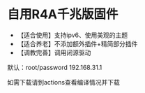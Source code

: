 # 自用R4A千兆版固件

- 【适合使用】支持ipv6、使用美观的主题
- 【适合养老】不添加额外插件+精简部分插件
- 【调教完善】调用闭源驱动

默认：root/password 192.168.31.1

如需下载请到actions查看编译情况并下载
